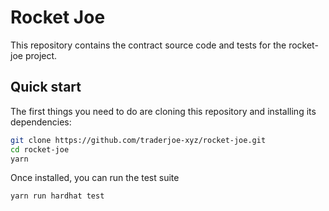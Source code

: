 # Rocket Joe

This repository contains the contract source code and tests for the rocket-joe project.

## Quick start

The first things you need to do are cloning this repository and installing its
dependencies:

```sh
git clone https://github.com/traderjoe-xyz/rocket-joe.git
cd rocket-joe
yarn
```

Once installed, you can run the test suite

```sh
yarn run hardhat test
```
